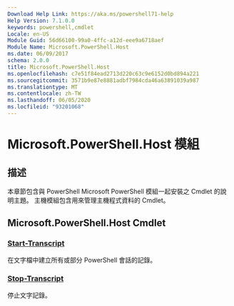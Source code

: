 ```yaml
---
Download Help Link: https://aka.ms/powershell71-help
Help Version: 7.1.0.0
keywords: powershell,cmdlet
Locale: en-US
Module Guid: 56d66100-99a0-4ffc-a12d-eee9a6718aef
Module Name: Microsoft.PowerShell.Host
ms.date: 06/09/2017
schema: 2.0.0
title: Microsoft.PowerShell.Host
ms.openlocfilehash: c7e51f84ead2713d220c63c9e6152d0bd894a221
ms.sourcegitcommit: 3571b9e87e8881adbf7984cda46a63891039a987
ms.translationtype: MT
ms.contentlocale: zh-TW
ms.lasthandoff: 06/05/2020
ms.locfileid: "93201068"
---
```

# Microsoft.PowerShell.Host 模組

## 描述

本章節包含與 PowerShell Microsoft PowerShell 模組一起安裝之 Cmdlet 的說明主題。 主機模組包含用來管理主機程式資料的 Cmdlet。

## Microsoft.PowerShell.Host Cmdlet

### [Start-Transcript](Start-Transcript.md)
在文字檔中建立所有或部分 PowerShell 會話的記錄。

### [Stop-Transcript](Stop-Transcript.md)
停止文字記錄。


